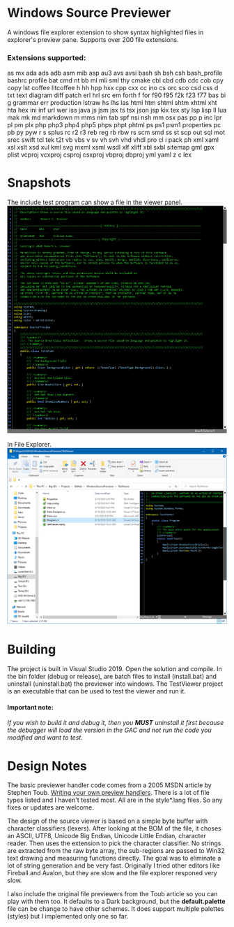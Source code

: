 # Windows Source Previewer
A windows file explorer extension to show syntax highlighted files in explorer's preview pane.  Supports over 200 file extensions.

### Extensions supported:
as mx ada ads adb asm mib asp au3 avs avsi bash sh bsh csh bash_profile bashrc profile bat cmd nt bb ml mli sml thy cmake cbl cbd cdb cdc cob cpy copy lst coffee litcoffee h hh hpp hxx cpp cxx cc ino cs orc sco csd css d txt text diagram diff patch erl hrl src em forth f for f90 f95 f2k f23 f77 bas bi g grammar err production lstraw  hs lhs las html htm shtml shtm xhtml xht hta hex ini inf url wer iss java js jsm jsx ts tsx json jsp kix tex sty lsp lisp ll lua mak mk md markdown m mms nim tab spf nsi nsh mm osx pas pp p inc lpr pl pm plx php php3 php4 php5 phps phpt phtml ps ps1 psm1 properties pc pb py pyw r s splus rc r2 r3 reb reg rb rbw rs scm smd ss st scp out sql mot srec swift tcl tek t2t vb vbs v sv vh svh vhd vhdl pro cl i pack ph xml xaml xsl xslt xsd xul kml svg mxml xsml wsdl xlf xliff xbl sxbl sitemap gml gpx plist vcproj vcxproj csproj csxproj vbproj dbproj yml yaml z c lex


# Snapshots
The include test program can show a file in the viewer panel.
![](Snapshots/TestProgram.png)

In File Explorer.
![](Snapshots/FileExplorerPreview.png)

# Building
The project is built in Visual Studio 2019.  Open the solution and compile.  In the bin folder (debug or release), are batch files  to install (install.bat) and uninstall (uninstall.bat) the previewer into windows.  The TestViewer project is an executable that can be used to test the viewer and run it.

#### Important note: 
*If you wish to build it and debug it, then you **MUST** uninstall it first because the debugger will load the version in the GAC and not run the code you modified and want to test.*

# Design Notes
The basic previewer handler code comes from a 2005 MSDN article by Stephen Toub. [Writing your own preview handlers](https://docs.microsoft.com/en-us/archive/msdn-magazine/2007/january/windows-vista-and-office-writing-your-own-preview-handlers).  There is a lot of file types listed and I haven't tested most.  All are in the style\*.lang files.  So any fixes or updates are welcome.

The design of the source viewer is based on a simple byte buffer with character classifiers (lexers).  After looking at the BOM of the file, it choses an ASCII, UTF8, Unicode Big Endian, Unicode Little Endian, character reader.  Then uses the extension to pick the character classifier. No strings are extracted from the raw byte array, the sub-regions are passed to Win32 text drawing and measuring functions directly.  The goal was to eliminate a lot of string generation and be very fast.  Originally I tried other editors like Fireball and Avalon, but they are slow and the file explorer responed very slow.  

I also include the original file previewers from the Toub article so you can play with them too.  It defaults to a Dark background, but the **default.palette** file can be change to have other schemes. It does support multiple palettes (styles) but I implemented only one so far.
